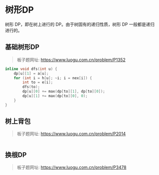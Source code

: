 # 树形DP

树形 DP，即在树上进行的 DP。由于树固有的递归性质，树形 DP 一般都是递归进行的。

## 基础树形DP

> 板子题网址: https://www.luogu.com.cn/problem/P1352

```cpp
inline void dfs(int u) {
    dp[u][1] = a[u];
    for (int i = h[u]; ~i; i = nex[i]) {
        int to = e[i];
        dfs(to);
        dp[u][0] += max(dp[to][1], dp[to][0]);
        dp[u][1] += max(dp[to][0], 0);
    }
}
```

## 树上背包

> 板子题网址: https://www.luogu.com.cn/problem/P2014

```cpp

```

## 换根DP

> 板子题网址: https://www.luogu.com.cn/problem/P3478

```cpp

```
